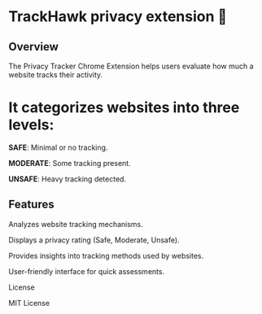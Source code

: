 # TrackHawk privacy extension 🦅

## Overview

The Privacy Tracker Chrome Extension helps users evaluate how much a website tracks their activity. 

# It categorizes websites into three levels:

**SAFE**: Minimal or no tracking.

**MODERATE**: Some tracking present.

**UNSAFE**: Heavy tracking detected.

## Features

Analyzes website tracking mechanisms.

Displays a privacy rating (Safe, Moderate, Unsafe).

Provides insights into tracking methods used by websites.

User-friendly interface for quick assessments.


License

MIT License
